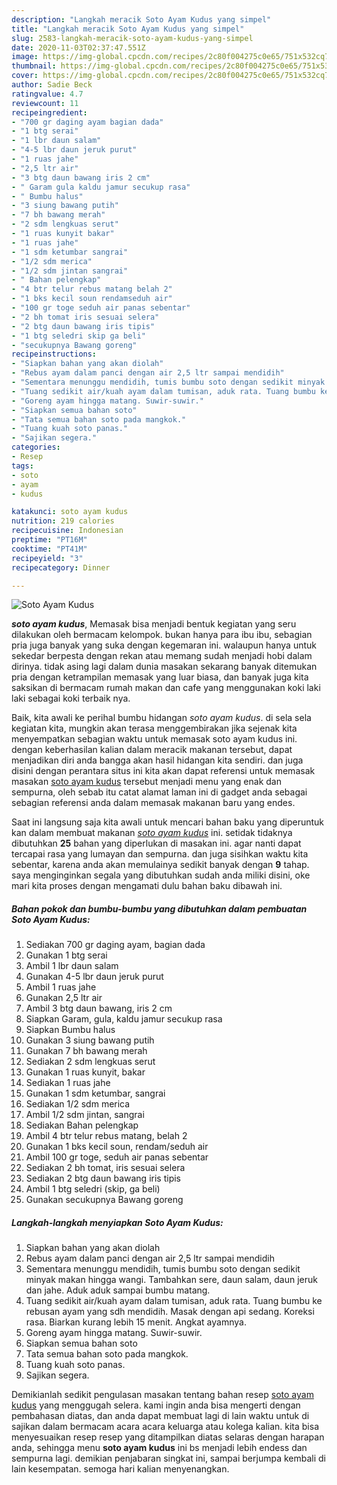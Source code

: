 ```yaml
---
description: "Langkah meracik Soto Ayam Kudus yang simpel"
title: "Langkah meracik Soto Ayam Kudus yang simpel"
slug: 2583-langkah-meracik-soto-ayam-kudus-yang-simpel
date: 2020-11-03T02:37:47.551Z
image: https://img-global.cpcdn.com/recipes/2c80f004275c0e65/751x532cq70/soto-ayam-kudus-foto-resep-utama.jpg
thumbnail: https://img-global.cpcdn.com/recipes/2c80f004275c0e65/751x532cq70/soto-ayam-kudus-foto-resep-utama.jpg
cover: https://img-global.cpcdn.com/recipes/2c80f004275c0e65/751x532cq70/soto-ayam-kudus-foto-resep-utama.jpg
author: Sadie Beck
ratingvalue: 4.7
reviewcount: 11
recipeingredient:
- "700 gr daging ayam bagian dada"
- "1 btg serai"
- "1 lbr daun salam"
- "4-5 lbr daun jeruk purut"
- "1 ruas jahe"
- "2,5 ltr air"
- "3 btg daun bawang iris 2 cm"
- " Garam gula kaldu jamur secukup rasa"
- " Bumbu halus"
- "3 siung bawang putih"
- "7 bh bawang merah"
- "2 sdm lengkuas serut"
- "1 ruas kunyit bakar"
- "1 ruas jahe"
- "1 sdm ketumbar sangrai"
- "1/2 sdm merica"
- "1/2 sdm jintan sangrai"
- " Bahan pelengkap"
- "4 btr telur rebus matang belah 2"
- "1 bks kecil soun rendamseduh air"
- "100 gr toge seduh air panas sebentar"
- "2 bh tomat iris sesuai selera"
- "2 btg daun bawang iris tipis"
- "1 btg seledri skip ga beli"
- "secukupnya Bawang goreng"
recipeinstructions:
- "Siapkan bahan yang akan diolah"
- "Rebus ayam dalam panci dengan air 2,5 ltr sampai mendidih"
- "Sementara menunggu mendidih, tumis bumbu soto dengan sedikit minyak makan hingga wangi. Tambahkan sere, daun salam, daun jeruk dan jahe. Aduk aduk sampai bumbu matang."
- "Tuang sedikit air/kuah ayam dalam tumisan, aduk rata. Tuang bumbu ke rebusan ayam yang sdh mendidih. Masak dengan api sedang. Koreksi rasa. Biarkan kurang lebih 15 menit. Angkat ayamnya."
- "Goreng ayam hingga matang. Suwir-suwir."
- "Siapkan semua bahan soto"
- "Tata semua bahan soto pada mangkok."
- "Tuang kuah soto panas."
- "Sajikan segera."
categories:
- Resep
tags:
- soto
- ayam
- kudus

katakunci: soto ayam kudus 
nutrition: 219 calories
recipecuisine: Indonesian
preptime: "PT16M"
cooktime: "PT41M"
recipeyield: "3"
recipecategory: Dinner

---
```



![Soto Ayam Kudus](https://img-global.cpcdn.com/recipes/2c80f004275c0e65/751x532cq70/soto-ayam-kudus-foto-resep-utama.jpg)

<b><i>soto ayam kudus</i></b>, Memasak bisa menjadi bentuk kegiatan yang seru dilakukan oleh bermacam kelompok. bukan hanya para ibu ibu, sebagian pria juga banyak yang suka dengan kegemaran ini. walaupun hanya untuk sekedar berpesta dengan rekan atau memang sudah menjadi hobi dalam dirinya. tidak asing lagi dalam dunia masakan sekarang banyak ditemukan pria dengan ketrampilan memasak yang luar biasa, dan banyak juga kita saksikan di bermacam rumah makan dan cafe yang menggunakan koki laki laki sebagai koki terbaik nya.

Baik, kita awali ke perihal bumbu hidangan <i>soto ayam kudus</i>. di sela sela kegiatan kita, mungkin akan terasa menggembirakan jika sejenak kita menyempatkan sebagian waktu untuk memasak soto ayam kudus ini. dengan keberhasilan kalian dalam meracik makanan tersebut, dapat menjadikan diri anda bangga akan hasil hidangan kita sendiri. dan juga disini dengan perantara situs ini kita akan dapat referensi untuk memasak masakan <u>soto ayam kudus</u> tersebut menjadi menu yang enak dan sempurna, oleh sebab itu catat alamat laman ini di gadget anda sebagai sebagian referensi anda dalam memasak makanan baru yang endes.




Saat ini langsung saja kita awali untuk mencari bahan baku yang diperuntuk kan dalam membuat makanan <u><i>soto ayam kudus</i></u> ini. setidak tidaknya dibutuhkan <b>25</b> bahan yang diperlukan di masakan ini. agar nanti dapat tercapai rasa yang lumayan dan sempurna. dan juga sisihkan waktu kita sebentar, karena anda akan memulainya sedikit banyak dengan <b>9</b> tahap. saya menginginkan segala yang dibutuhkan sudah anda miliki disini, oke mari kita proses dengan mengamati dulu bahan baku dibawah ini.

<!--inarticleads1-->

##### Bahan pokok dan bumbu-bumbu yang dibutuhkan dalam pembuatan Soto Ayam Kudus:

1. Sediakan 700 gr daging ayam, bagian dada
1. Gunakan 1 btg serai
1. Ambil 1 lbr daun salam
1. Gunakan 4-5 lbr daun jeruk purut
1. Ambil 1 ruas jahe
1. Gunakan 2,5 ltr air
1. Ambil 3 btg daun bawang, iris 2 cm
1. Siapkan  Garam, gula, kaldu jamur secukup rasa
1. Siapkan  Bumbu halus
1. Gunakan 3 siung bawang putih
1. Gunakan 7 bh bawang merah
1. Sediakan 2 sdm lengkuas serut
1. Gunakan 1 ruas kunyit, bakar
1. Sediakan 1 ruas jahe
1. Gunakan 1 sdm ketumbar, sangrai
1. Sediakan 1/2 sdm merica
1. Ambil 1/2 sdm jintan, sangrai
1. Sediakan  Bahan pelengkap
1. Ambil 4 btr telur rebus matang, belah 2
1. Gunakan 1 bks kecil soun, rendam/seduh air
1. Ambil 100 gr toge, seduh air panas sebentar
1. Sediakan 2 bh tomat, iris sesuai selera
1. Sediakan 2 btg daun bawang iris tipis
1. Ambil 1 btg seledri (skip, ga beli)
1. Gunakan secukupnya Bawang goreng




<!--inarticleads2-->

##### Langkah-langkah menyiapkan Soto Ayam Kudus:

1. Siapkan bahan yang akan diolah
1. Rebus ayam dalam panci dengan air 2,5 ltr sampai mendidih
1. Sementara menunggu mendidih, tumis bumbu soto dengan sedikit minyak makan hingga wangi. Tambahkan sere, daun salam, daun jeruk dan jahe. Aduk aduk sampai bumbu matang.
1. Tuang sedikit air/kuah ayam dalam tumisan, aduk rata. Tuang bumbu ke rebusan ayam yang sdh mendidih. Masak dengan api sedang. Koreksi rasa. Biarkan kurang lebih 15 menit. Angkat ayamnya.
1. Goreng ayam hingga matang. Suwir-suwir.
1. Siapkan semua bahan soto
1. Tata semua bahan soto pada mangkok.
1. Tuang kuah soto panas.
1. Sajikan segera.




Demikianlah sedikit pengulasan masakan tentang bahan resep <u>soto ayam kudus</u> yang menggugah selera. kami ingin anda bisa mengerti dengan pembahasan diatas, dan anda dapat membuat lagi di lain waktu untuk di sajikan dalam bermacam acara acara keluarga atau kolega kalian. kita bisa menyesuaikan resep resep yang ditampilkan diatas selaras dengan harapan anda, sehingga menu <b>soto ayam kudus</b> ini bs menjadi lebih endess dan sempurna lagi. demikian penjabaran singkat ini, sampai berjumpa kembali di lain kesempatan. semoga hari kalian menyenangkan.

